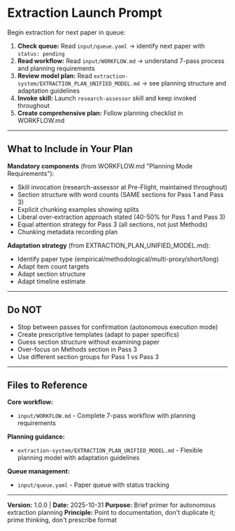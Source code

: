 # Extraction Launch Prompt

Begin extraction for next paper in queue:

1. **Check queue:** Read `input/queue.yaml` → identify next paper with `status: pending`
2. **Read workflow:** Read `input/WORKFLOW.md` → understand 7-pass process and planning requirements
3. **Review model plan:** Read `extraction-system/EXTRACTION_PLAN_UNIFIED_MODEL.md` → see planning structure and adaptation guidelines
4. **Invoke skill:** Launch `research-assessor` skill and keep invoked throughout
5. **Create comprehensive plan:** Follow planning checklist in WORKFLOW.md

---

## What to Include in Your Plan

**Mandatory components** (from WORKFLOW.md "Planning Mode Requirements"):
- Skill invocation (research-assessor at Pre-Flight, maintained throughout)
- Section structure with word counts (SAME sections for Pass 1 and Pass 3)
- Explicit chunking examples showing splits
- Liberal over-extraction approach stated (40-50% for Pass 1 and Pass 3)
- Equal attention strategy for Pass 3 (all sections, not just Methods)
- Chunking metadata recording plan

**Adaptation strategy** (from EXTRACTION_PLAN_UNIFIED_MODEL.md):
- Identify paper type (empirical/methodological/multi-proxy/short/long)
- Adapt item count targets
- Adapt section structure
- Adapt timeline estimate

---

## Do NOT

- Stop between passes for confirmation (autonomous execution mode)
- Create prescriptive templates (adapt to paper specifics)
- Guess section structure without examining paper
- Over-focus on Methods section in Pass 3
- Use different section groups for Pass 1 vs Pass 3

---

## Files to Reference

**Core workflow:**
- `input/WORKFLOW.md` - Complete 7-pass workflow with planning requirements

**Planning guidance:**
- `extraction-system/EXTRACTION_PLAN_UNIFIED_MODEL.md` - Flexible planning model with adaptation guidelines

**Queue management:**
- `input/queue.yaml` - Paper queue with status tracking

---

**Version:** 1.0.0 | **Date:** 2025-10-31
**Purpose:** Brief primer for autonomous extraction planning
**Principle:** Point to documentation, don't duplicate it; prime thinking, don't prescribe format
